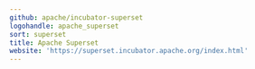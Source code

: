 ```yaml
---
github: apache/incubator-superset
logohandle: apache_superset
sort: superset
title: Apache Superset
website: 'https://superset.incubator.apache.org/index.html'
---
```

